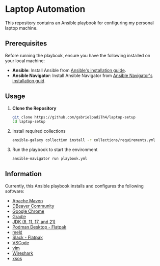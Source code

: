 # Laptop Automation

This repository contains an Ansible playbook for configuring my personal laptop machine.

## Prerequisites

Before running the playbook, ensure you have the following installed on your local machine:

- **Ansible**: Install Ansible from [Ansible's installation guide](https://docs.ansible.com/ansible/latest/installation_guide/index.html).
- **Ansible Navigator**: Install Ansible Navigator from [Ansible Navigator's installation guid](https://ansible.readthedocs.io/projects/navigator/installation).

## Usage

1. **Clone the Repository**
   ```sh
   git clone https://github.com/gabrielpadilh4/laptop-setup
   cd laptop-setup
   ```

2. Install required collections
   ```sh
   ansible-galaxy collection install -r collections/requirements.yml
   ```

3. Run the playbook to start the environment
   ```sh
   ansible-navigator run playbook.yml 
   ```


## Information

Currently, this Ansible playbook installs and configures the following software:
- [Apache Maven](https://maven.apache.org/)
- [DBeaver Community](https://dbeaver.io/)
- [Google Chrome](https://www.google.pt/intl/en_us/chrome/)
- [Gradle](https://gradle.org/)
- [JDK (8, 11, 17, and 21)](https://openjdk.org/)
- [Podman Desktop - Flatpak](https://podman-desktop.io/)
- [meld](https://meldmerge.org/)
- [Slack - Flatpak](https://slack.com/)
- [VSCode](https://code.visualstudio.com/)
- [vim](https://www.vim.org/)
- [Wireshark](https://www.wireshark.org/)
- [xsos](https://github.com/ryran/xsos)